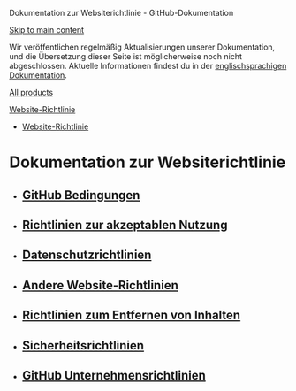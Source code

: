 Dokumentation zur Websiterichtlinie - GitHub-Dokumentation

[Skip to main content](#main-content)

Wir veröffentlichen regelmäßig Aktualisierungen unserer Dokumentation, und die Übersetzung dieser Seite ist möglicherweise noch nicht abgeschlossen. Aktuelle Informationen findest du in der [englischsprachigen Dokumentation](/en).

[All products](/de)

[Website-Richtlinie](/de/site-policy)

* [Website-Richtlinie](/de/site-policy)

Dokumentation zur Websiterichtlinie
==========

* [GitHub Bedingungen](/de/site-policy/github-terms)
  ----------

* [Richtlinien zur akzeptablen Nutzung](/de/site-policy/acceptable-use-policies)
  ----------

* [Datenschutzrichtlinien](/de/site-policy/privacy-policies)
  ----------

* [Andere Website-Richtlinien](/de/site-policy/other-site-policies)
  ----------

* [Richtlinien zum Entfernen von Inhalten](/de/site-policy/content-removal-policies)
  ----------

* [Sicherheitsrichtlinien](/de/site-policy/security-policies)
  ----------

* [GitHub Unternehmensrichtlinien](/de/site-policy/github-company-policies)
  ----------
